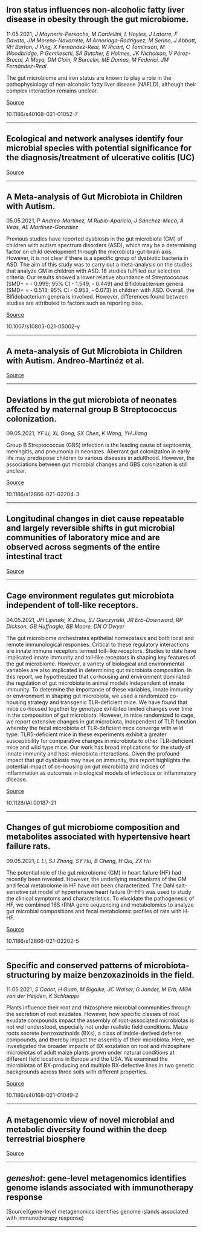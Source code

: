 ## Iron status influences non-alcoholic fatty liver disease in obesity through the gut microbiome.
 11.05.2021, _J Mayneris-Perxachs, M Cardellini, L Hoyles, J Latorre, F Davato, JM Moreno-Navarrete, M Arnoriaga-Rodríguez, M Serino, J Abbott, RH Barton, J Puig, X Fernández-Real, W Ricart, C Tomlinson, M Woodbridge, P Gentileschi, SA Butcher, E Holmes, JK Nicholson, V Pérez-Brocal, A Moya, DM Clain, R Burcelin, ME Dumas, M Federici, JM Fernández-Real_


The gut microbiome and iron status are known to play a role in the pathophysiology of non-alcoholic fatty liver disease (NAFLD), although their complex interaction remains unclear.

[Source](https://microbiomejournal.biomedcentral.com/articles/10.1186/s40168-021-01052-7)

10.1186/s40168-021-01052-7

---

## Ecological and network analyses identify four microbial species with potential significance for the diagnosis/treatment of ulcerative colitis (UC)

[Source](https://bmcmicrobiol.biomedcentral.com/articles/10.1186/s12866-021-02201-6)

---

## A Meta-analysis of Gut Microbiota in Children with Autism.
 05.05.2021, _P Andreo-Martínez, M Rubio-Aparicio, J Sánchez-Meca, A Veas, AE Martínez-González_


Previous studies have reported dysbiosis in the gut microbiota (GM) of children with autism spectrum disorders (ASD), which may be a determining factor on child development through the microbiota-gut-brain axis. However, it is not clear if there is a specific group of dysbiotic bacteria in ASD. The aim of this study was to carry out a meta-analysis on the studies that analyze GM in children with ASD. 18 studies fulfilled our selection criteria. Our results showed a lower relative abundance of Streptococcus (SMD+ = - 0.999; 95% CI - 1.549, - 0.449) and Bifidobacterium genera (SMD+ = - 0.513; 95% CI - 0.953, - 0.073) in children with ASD. Overall, the Bifidobacterium genera is involved. However, differences found between studies are attributed to factors such as reporting bias.

[Source](https://link.springer.com/article/10.1007/s10803-021-05002-y)

10.1007/s10803-021-05002-y

---

## A meta-analysis of Gut Microbiota in Children with Autism. Andreo-Martinéz et al.

[Source](https://link.springer.com/article/10.1007/s10803-021-05002-y)

---

## Deviations in the gut microbiota of neonates affected by maternal group B Streptococcus colonization.
 09.05.2021, _YF Li, XL Gong, SX Chen, K Wang, YH Jiang_


Group B Streptococcus (GBS) infection is the leading cause of septicemia, meningitis, and pneumonia in neonates. Aberrant gut colonization in early life may predispose children to various diseases in adulthood. However, the associations between gut microbial changes and GBS colonization is still unclear.

[Source](https://link.springer.com/article/10.1186/s12866-021-02204-3)

10.1186/s12866-021-02204-3

---

## Longitudinal changes in diet cause repeatable and largely reversible shifts in gut microbial communities of laboratory mice and are observed across segments of the entire intestinal tract

[Source](https://www.biorxiv.org/content/10.1101/2021.05.06.443038v1.abstract?%3Fcollection=)

---

## Cage environment regulates gut microbiota independent of toll-like receptors.
 04.05.2021, _JH Lipinski, X Zhou, SJ Gurczynski, JR Erb-Downward, RP Dickson, GB Huffnagle, BB Moore, DN O'Dwyer_


The gut microbiome orchestrates epithelial homeostasis and both local and remote immunological responses. Critical to these regulatory interactions are innate immune receptors termed toll-like receptors. Studies to date have implicated innate immunity and toll-like receptors in shaping key features of the gut microbiome. However, a variety of biological and environmental variables are also implicated in determining gut microbiota composition. In this report, we hypothesized that co-housing and environment dominated the regulation of gut microbiota in animal models independent of innate immunity. To determine the importance of these variables, innate immunity or environment in shaping gut microbiota, we used a randomized co-housing strategy and transgenic TLR-deficient mice. We have found that mice co-housed together by genotype exhibited limited changes over time in the composition of gut microbiota. However, in mice randomized to cage, we report extensive changes in gut microbiota, independent of TLR function whereby the fecal microbiota of TLR-deficient mice converge with wild type. TLR5-deficient mice in these experiments exhibit a greater susceptibility for comparative changes in microbiota to other TLR-deficient mice and wild type mice. Our work has broad implications for the study of innate immunity and host-microbiota interactions. Given the profound impact that gut dysbiosis may have on immunity, this report highlights the potential impact of co-housing on gut microbiota and indices of inflammation as outcomes in biological models of infectious or inflammatory disease.

[Source](https://iai.asm.org/content/early/2021/04/21/IAI.00187-21.abstract?casa_token=0FapB7nBH1cAAAAA:kVZErwtNu5Y9dz-Z6gXMcXUpjuTCUQf9FwTq43eFlfzBniKTt0wfWH0VTpOhD1kdQ0vV52aL61z3rm-9nqae)

10.1128/IAI.00187-21

---

## Changes of gut microbiome composition and metabolites associated with hypertensive heart failure rats.
 09.05.2021, _L Li, SJ Zhong, SY Hu, B Cheng, H Qiu, ZX Hu_


The potential role of the gut microbiome (GM) in heart failure (HF) had recently been revealed. However, the underlying mechanisms of the GM and fecal metabolome in HF have not been characterized. The Dahl salt-sensitive rat model of hypertensive heart failure (H-HF) was used to study the clinical symptoms and characteristics. To elucidate the pathogenesis of HF, we combined 16S rRNA gene sequencing and metabolomics to analyze gut microbial compositions and fecal metabolomic profiles of rats with H-HF.

[Source](https://link.springer.com/article/10.1186/s12866-021-02202-5)

10.1186/s12866-021-02202-5

---

## Specific and conserved patterns of microbiota-structuring by maize benzoxazinoids in the field.
 11.05.2021, _S Cadot, H Guan, M Bigalke, JC Walser, G Jander, M Erb, MGA van der Heijden, K Schlaeppi_


Plants influence their root and rhizosphere microbial communities through the secretion of root exudates. However, how specific classes of root exudate compounds impact the assembly of root-associated microbiotas is not well understood, especially not under realistic field conditions. Maize roots secrete benzoxazinoids (BXs), a class of indole-derived defense compounds, and thereby impact the assembly of their microbiota. Here, we investigated the broader impacts of BX exudation on root and rhizosphere microbiotas of adult maize plants grown under natural conditions at different field locations in Europe and the USA. We examined the microbiotas of BX-producing and multiple BX-defective lines in two genetic backgrounds across three soils with different properties.

[Source](https://microbiomejournal.biomedcentral.com/articles/10.1186/s40168-021-01049-2)

10.1186/s40168-021-01049-2

---

## A metagenomic view of novel microbial and metabolic diversity found within the deep terrestrial biosphere

[Source](https://www.biorxiv.org/content/10.1101/2021.05.06.442964v1.abstract?%3Fcollection=)

---

## <em>geneshot</em>: gene-level metagenomics identifies genome islands associated with immunotherapy response

[Source](gene-level metagenomics identifies genome islands associated with immunotherapy response)

---

